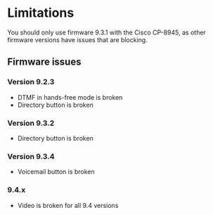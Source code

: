 # Limitations

You should only use firmware 9.3.1 with the Cisco CP-8945, as other firmware versions have issues that are blocking.
## Firmware issues
### Version 9.2.3
* DTMF in hands-free mode is broken
* Directory button is broken

### Version 9.3.2
* Directory button is broken

### Version 9.3.4
* Voicemail button is broken

### 9.4.x
* Video is broken for all 9.4 versions
